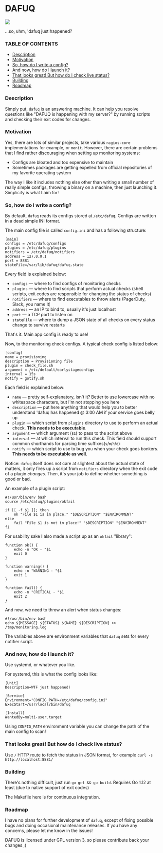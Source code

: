 # DAFUQ

![](https://ci.rcmd.space/badge/dafuq.svg)

...so, uhm, 'dafuq just happened?

### TABLE OF CONTENTS

+ [Description]()
+ [Motivation]()
+ [So, how do I write a config?]()
+ [And now, how do I launch it?]()
+ [That looks great! But how do I check live status?]()
+ [Building]()
+ [Roadmap]()

### Description

Simply put, `dafuq` is an answering machine. It can help you resolve questions like "DAFUQ is happening with my server?" by running scripts and checking their exit codes for changes.

### Motivation

Yes, there are lots of similar projects, take various `nagios-core` implementations for example, or `monit`. However, there are certain problems that I find rather discouraging when setting up monitoring systems:

+ Configs are bloated and too expensive to maintain
+ Sometimes packages are getting expelled from official repositories of my favorite operating system

The way I like it includes nothing else other than writing a small number of really simple configs, throwing a binary on a machine, then just launching it. Simplicity is what I aim for!

### So, how do I write a config?

By default, `dafuq` reads its configs stored at `/etc/dafuq`. Configs are written in a dead simple INI format.

The main config file is called `config.ini` and has a following structure:

```
[main]
configs = /etc/dafuq/configs
plugins = /etc/dafuq/plugins
notifiers = /etc/dafuq/notifiers
address = 127.0.0.1
port = 8881
stateFile=/var/lib/dafuq/dafuq.state
```

Every field is explained below:

+ `configs` — where to find configs of monitoring checks
+ `plugins` — where to find scripts that perform actual checks (shell scripts, exit codes are responsible for changing the status of checks)
+ `notifiers` — where to find executables to throw alerts (PagerDuty, Slack, you name it)
+ `address` — an IP to bind to, usually it's just localhost
+ `port` — a TCP port to listen on
+ `stateFile` — where to dump a JSON state of all checks on every status change to survive restarts


That's it. Main app config is ready to use!

Now, to the monitoring check configs. A typical check config is listed below:

```
[config]
name = provisioning
description = Provisioning file
plugin = check_file.sh
argument = /etc/default/earlystageconfigs
interval = 15s
notify = gotify.sh
```

Each field is explained below:

+ `name` — pretty self-explanatory, isn't it? Better to use lowercase with no whitespace characters, but I'm not stopping you here
+ `description` — put here anything that would help you to better understand 'dafuq has happened @ 3:00 AM if your service goes belly up
+ `plugin` — which script from `plugins` directory to use to perform an actual check. **This needs to be executable**.
+ `argument` — which argument (`$1`) to pass to the script above
+ `interval` — at which interval to run this check. This field should support common shorthands for parsing time suffixes(`s`/`m`/`h`/`d`)
+ `notify` — which script to use to bug you when your check goes bonkers. **This needs to be executable as well**.


Notice: `dafuq` itself does not care at slightest about the actual state of matters, it only fires up a script from `notifiers` directory when the exit code of a plugin _changes_. Then, it's your job to define whether something is good or bad.

An example of a plugin script:

```
#!/usr/bin/env bash
source /etc/dafuq/plugins/okfail

if [[ -f $1 ]]; then
	ok "File $1 is in place." "$DESCRIPTION" "$ENVIRONMENT"
else
	fail "File $1 is not in place!" "$DESCRIPTION" "$ENVIRONMENT"
fi
```

For usability sake I also made a script up as an `okfail` "library":

```
function ok() {
    echo -n "OK - "$1
    exit 0
}

function warning() {
    echo -n "WARNING - "$1
    exit 1
}

function fail() {
    echo -n "CRITICAL - "$1
    exit 2
}
```

And now, we need to throw an alert when status changes:

```
#!/usr/bin/env bash
echo ${MESSAGE} ${STATUS} ${NAME} ${DESCRIPTION} >> /tmp/monitoring.log
```

The variables above are environment variables that `dafuq` sets for every notifier script.

### And now, how do I launch it?

Use systemd, or whatever you like.

For systemd, this is what the config looks like:

```
[Unit]
Description=WTF just happened?

[Service]
Environment="CONFIG_PATH=/etc/dafuq/config.ini"
ExecStart=/usr/local/bin/dafuq

[Install]
WantedBy=multi-user.target
```

Using `CONFIG_PATH` environment variable you can change the path of the main config to scan!

### That looks great! But how do I check live status?

Use `/` HTTP route to fetch the status in JSON format, for example `curl -s http://localhost:8881/`

### Building

There's nothing difficult, just run `go get && go build`. Requires Go 1.12 at least (due to native support of exit codes)

The Makefile here is for continuous integration.

### Roadmap

I have no plans for further development of `dafuq`, except of fixing possible bugs and doing occasional maintenance releases. If you have any concerns, please let me know in the issues!

DAFUQ is licensed under GPL version 3, so please contribute back your changes ;)
